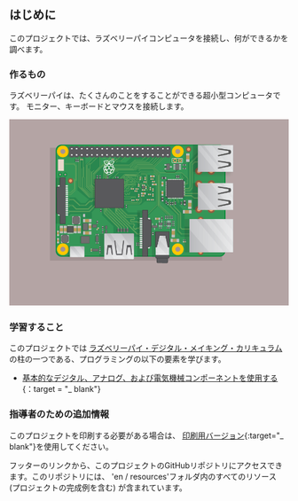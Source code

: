 ## はじめに

このプロジェクトでは、ラズベリーパイコンピュータを接続し、何ができるかを調べます。

### 作るもの

ラズベリーパイは、たくさんのことをすることができる超小型コンピュータです。 モニター、キーボードとマウスを接続します。

![スクリーンショット](images/pi-plug-in.gif)

### 学習すること

このプロジェクトでは [ラズベリーパイ・デジタル・メイキング・カリキュラム](http://rpf.io/curriculum)の柱の一つである、プログラミングの以下の要素を学びます。

+ [基本的なデジタル、アナログ、および電気機械コンポーネントを使用する](https://curriculum.raspberrypi.org/physical-computing/creator/){：target = "_ blank"}

### 指導者のための追加情報

このプロジェクトを印刷する必要がある場合は、 [印刷用バージョン](https://projects.raspberrypi.org/en/projects/raspberry-pi-getting-started/print){:target="_ blank"}を使用してください。

フッターのリンクから、このプロジェクトのGitHubリポジトリにアクセスできます。このリポジトリには、 'en / resources'フォルダ内のすべてのリソース (プロジェクトの完成例を含む) が含まれています。